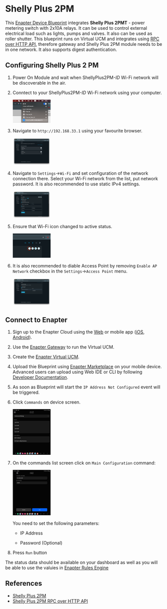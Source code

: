 # Shelly Plus 2PM

This [Enapter Device Blueprint](https://go.enapter.com/marketplace-readme) integrates **Shelly Plus 2PMT** - power metering switch with 2x10A relays. It can be used to control external electrical load such as lights, pumps and valves. It also can be used as roller shutter. This blueprint runs on Virtual UCM and integrates using [RPC over HTTP API](), therefore gateway and Shelly Plus 2PM module needs to be in one network. It also supports digest authentication.

## Configuring Shelly Plus 2 PM

1. Power On Module and wait when ShellyPlus2PM-*ID* Wi-Fi network will be discoverable in the air.
2. Conntect to your ShellyPlus2PM-*ID* Wi-Fi network using your computer.

    <img src="./.assets/01_Connect_To_Shelly.png" alt="Connect to Shelly Plus 2PM" width="25%" />

3. Navigate to `http://192.168.33.1` using your favourite browser.

    <img src="./.assets/02_Shelly_Web_UI.png" alt="Access Shelly Plus 2PM Web GUI" width="25%" />

3. Navigate to `Settings`->`Wi-Fi` and set configuration of the network connection there. Select your Wi-Fi network from the list, put network password. It is also recommended to use static IPv4 settings.

    <img src="./.assets/03_Configure_Wi-Fi.png" alt="Configure Shelly Plus 2PM Wi-Fi Network Settings" width="25%" />

4. Ensure that Wi-Fi icon changed to active status.

    <img src="./.assets/04_Wi-Fi_Connected.png" alt="Ensure that Wi-Fi is connected" width="25%" />

5. It is also recommended to diable Access Point by removing `Enable AP Network` checkbox in the `Settings`->`Access Point` menu.

    <img src="./.assets/05_Settings_Access_Point.png" alt="Disable Access Point" width="25%" />

## Connect to Enapter

1. Sign up to the Enapter Cloud using the [Web](https://cloud.enapter.com/) or mobile app ([iOS](https://apps.apple.com/app/id1388329910), [Android](https://play.google.com/store/apps/details?id=com.enapter&hl=en)).

2. Use the [Enapter Gateway](https://handbook.enapter.com/software/gateway/2.0.0/setup/) to run the Virtual UCM.

3. Create the [Enapter Virtual UCM](https://handbook.enapter.com/software/software.html#%F0%9F%92%8E-virtual-ucm).

4. Upload thie Blueprint using [Enapter Marketplace](https://marketplace.enapter.com) on your mobile device. Advanced users can upload using Web IDE or CLI by following [Developer Documentation](https://developers.enapter.com/docs/tutorial/uploading-blueprint/).

5. As soon as Blueprint will start the `IP Address Not Configured` event will be triggered.

6. Click `Commands` on device screen.

    <img src="./.assets/06_Commands.jpg" alt="Shelly Plus 2PM Blueprint Commands" width="25%" />

7. On the commands list screen click on `Main Configuration` command:

    <img src="./.assets/07_Configuration.jpg" alt="Shelly Plus 2PM Blueprint Configuration Settings" width="25%" />

    You need to set the following parameters:

    - IP Address

    - Password (Optional)

9. Press `Run` button

The status data should be available on your dashboard as well as you will be able to use the valuies in [Enapter Rules Engine](https://developers.enapter.com/docs/reference/rules/time)

## References

- [Shelly Plus 2PM](https://www.shelly.com/en/products/shop/shelly-plus-2-pm)
- [Shelly Plus 2PM RPC over HTTP API](https://shelly-api-docs.shelly.cloud/gen2/0.14/Devices/ShellyPlus2PM/)
